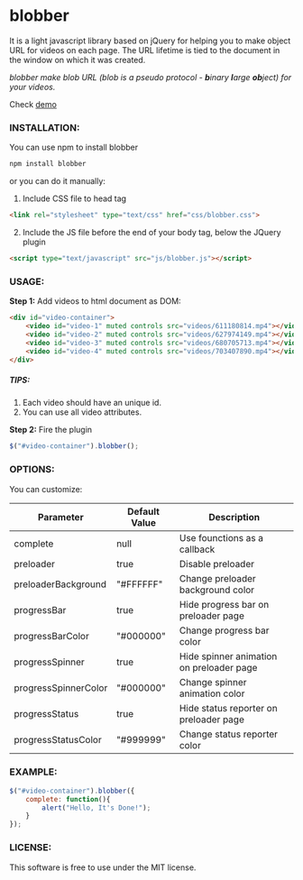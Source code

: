 # blobber

It is a light javascript library based on jQuery for helping you to make object URL for videos on each page.
The URL lifetime is tied to the document in the window on which it was created.

*blobber make blob URL (blob is a pseudo protocol - **b**inary **l**arge **ob**ject) for your videos.*

Check [demo](http://blobber.mehryars.com/)




### INSTALLATION:

You can use npm to install blobber
```sh
npm install blobber
```


or you can do it manually:
1. Include CSS file to head tag
```html
<link rel="stylesheet" type="text/css" href="css/blobber.css">
```
2. Include the JS file before the end of your body tag, below the JQuery plugin
```html
<script type="text/javascript" src="js/blobber.js"></script>
```




### USAGE:

**Step 1:** Add videos to html document as DOM:
```html
<div id="video-container">
    <video id="video-1" muted controls src="videos/611180814.mp4"></video>
    <video id="video-2" muted controls src="videos/627974149.mp4"></video>
    <video id="video-3" muted controls src="videos/680705713.mp4"></video>
    <video id="video-4" muted controls src="videos/703407890.mp4"></video>
</div>
```

##### TIPS:
1. Each video should have an unique id.
2. You can use all video attributes.


**Step 2:** Fire the plugin
```javascript
$("#video-container").blobber();
```




### OPTIONS:

You can customize:

| Parameter            | Default Value | Description                              |
| -------------------- | ------------- | ---------------------------------------- |
| complete             | null          | Use founctions as a callback             |
| preloader            | true          | Disable preloader                        |
| preloaderBackground  | "#FFFFFF"     | Change preloader background color        |
| progressBar          | true          | Hide progress bar on preloader page      |
| progressBarColor     | "#000000"     | Change progress bar color                |
| progressSpinner      | true          | Hide spinner animation on preloader page |
| progressSpinnerColor | "#000000"     | Change spinner animation color           |
| progressStatus       | true          | Hide status reporter on preloader page   |
| progressStatusColor  | "#999999"     | Change status reporter color             |




### EXAMPLE:

```javascript
$("#video-container").blobber({
    complete: function(){
        alert("Hello, It's Done!");
    }
});
```




### LICENSE:

This software is free to use under the MIT license.